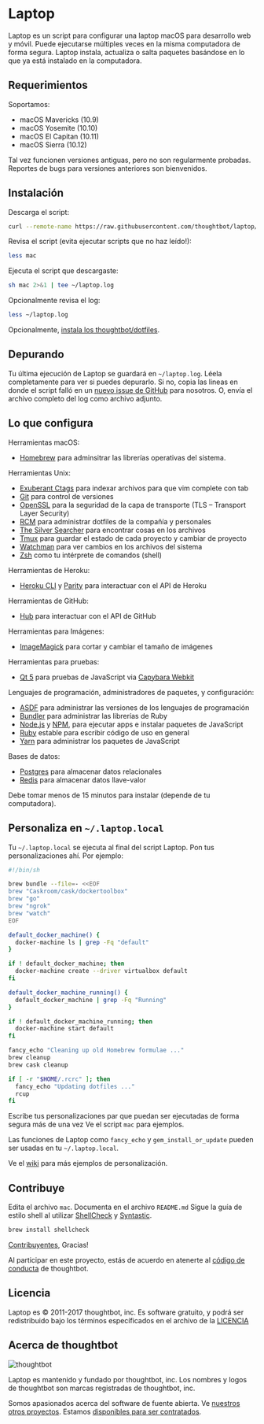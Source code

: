 Laptop
======

Laptop es un script para configurar una laptop macOS para desarrollo web y móvil.
Puede ejecutarse múltiples veces en la misma computadora de forma segura.
Laptop instala, actualiza o salta paquetes
basándose en lo que ya está instalado en la computadora.

Requerimientos
--------------

Soportamos:

* macOS Mavericks (10.9)
* macOS Yosemite (10.10)
* macOS El Capitan (10.11)
* macOS Sierra (10.12)

Tal vez funcionen versiones antiguas, pero no son regularmente probadas.
Reportes de bugs para versiones anteriores son bienvenidos.

Instalación
-----------

Descarga el script:

```sh
curl --remote-name https://raw.githubusercontent.com/thoughtbot/laptop/master/mac
```

Revisa el script (evita ejecutar scripts que no haz leído!):

```sh
less mac
```

Ejecuta el script que descargaste:

```sh
sh mac 2>&1 | tee ~/laptop.log
```

Opcionalmente revisa el log:

```sh
less ~/laptop.log
```

Opcionalmente, [instala los thoughtbot/dotfiles][dotfiles].

[dotfiles]: https://github.com/thoughtbot/dotfiles#install

Depurando
---------

Tu última ejecución de Laptop se guardará en `~/laptop.log`.
Léela completamente para ver si puedes depurarlo.
Si no, copia las lineas en donde el script falló en un
[nuevo issue de GitHub](https://github.com/thoughtbot/laptop/issues/new) para nosotros.
O, envía el archivo completo del log como archivo adjunto.

Lo que configura
----------------

Herramientas macOS:

* [Homebrew] para adminsitrar las librerías operativas del sistema.

[Homebrew]: http://brew.sh/

Herramientas Unix:

* [Exuberant Ctags] para indexar archivos para que vim complete con tab
* [Git] para control de versiones
* [OpenSSL] para la seguridad de la capa de transporte (TLS – Transport Layer Security)
* [RCM] para administrar dotfiles de la compañía y personales
* [The Silver Searcher] para encontrar cosas en los archivos
* [Tmux] para guardar el estado de cada proyecto y cambiar de proyecto
* [Watchman] para ver cambios en los archivos del sistema
* [Zsh] como tu intérprete de comandos (shell)

[Exuberant Ctags]: http://ctags.sourceforge.net/
[Git]: https://git-scm.com/
[OpenSSL]: https://www.openssl.org/
[RCM]: https://github.com/thoughtbot/rcm
[The Silver Searcher]: https://github.com/ggreer/the_silver_searcher
[Tmux]: http://tmux.github.io/
[Watchman]: https://facebook.github.io/watchman/
[Zsh]: http://www.zsh.org/

Herramientas de Heroku:

* [Heroku CLI] y [Parity] para interactuar con el API de Heroku

[Heroku CLI]: https://devcenter.heroku.com/articles/heroku-cli
[Parity]: https://github.com/thoughtbot/parity

Herramientas de GitHub:

* [Hub] para interactuar con el API de GitHub

[Hub]: http://hub.github.com/

Herramientas para Imágenes:

* [ImageMagick] para cortar y cambiar el tamaño de imágenes

Herramientas para pruebas:

* [Qt 5] para pruebas de JavaScript via [Capybara Webkit]

[Qt 5]: http://qt-project.org/
[Capybara Webkit]: https://github.com/thoughtbot/capybara-webkit

Lenguajes de programación, administradores de paquetes, y configuración:

* [ASDF] para administrar las versiones de los lenguajes de programación
* [Bundler] para administrar las librerías de Ruby
* [Node.js] y [NPM], para ejecutar apps e instalar paquetes de JavaScript
* [Ruby] estable para escribir código de uso en general
* [Yarn] para administrar los paquetes de JavaScript

[Bundler]: http://bundler.io/
[ImageMagick]: http://www.imagemagick.org/
[Node.js]: http://nodejs.org/
[NPM]: https://www.npmjs.org/
[ASDF]: https://github.com/asdf-vm/asdf
[Ruby]: https://www.ruby-lang.org/en/
[Yarn]: https://yarnpkg.com/en/

Bases de datos:

* [Postgres] para almacenar datos relacionales
* [Redis] para almacenar datos llave-valor

[Postgres]: http://www.postgresql.org/
[Redis]: http://redis.io/

Debe tomar menos de 15 minutos para instalar (depende de tu computadora).

Personaliza en `~/.laptop.local`
------------------------------

Tu `~/.laptop.local` se ejecuta al final del script Laptop.
Pon tus personalizaciones ahí.
Por ejemplo:

```sh
#!/bin/sh

brew bundle --file=- <<EOF
brew "Caskroom/cask/dockertoolbox"
brew "go"
brew "ngrok"
brew "watch"
EOF

default_docker_machine() {
  docker-machine ls | grep -Fq "default"
}

if ! default_docker_machine; then
  docker-machine create --driver virtualbox default
fi

default_docker_machine_running() {
  default_docker_machine | grep -Fq "Running"
}

if ! default_docker_machine_running; then
  docker-machine start default
fi

fancy_echo "Cleaning up old Homebrew formulae ..."
brew cleanup
brew cask cleanup

if [ -r "$HOME/.rcrc" ]; then
  fancy_echo "Updating dotfiles ..."
  rcup
fi
```

Escribe tus personalizaciones par que puedan ser ejecutadas de forma
segura más de una vez
Ve el script `mac` para ejemplos.

Las funciones de Laptop como `fancy_echo` y
`gem_install_or_update`
pueden ser usadas en tu `~/.laptop.local`.

Ve el [wiki](https://github.com/thoughtbot/laptop/wiki)
para más ejemplos de personalización.

Contribuye
----------

Edita el archivo `mac`.
Documenta en el archivo `README.md`
Sigue la guía de estilo shell al utilizar [ShellCheck] y [Syntastic].

```sh
brew install shellcheck
```

[ShellCheck]: http://www.shellcheck.net/about.html
[Syntastic]: https://github.com/scrooloose/syntastic

[Contribuyentes], Gracias!

[contribuyentes]: https://github.com/thoughtbot/laptop/graphs/contributors

Al participar en este proyecto,
estás de acuerdo en atenerte al [código de conducta] de thoughtbot.

[código de conducta]: https://thoughtbot.com/open-source-code-of-conduct

Licencia
-------

Laptop es © 2011-2017 thoughtbot, inc.
Es software gratuito,
y podrá ser redistribuido bajo los términos específicados en el archivo de la [LICENCIA]

[LICENCIA]: LICENSE

Acerca de thoughtbot
----------------

![thoughtbot](http://presskit.thoughtbot.com/images/thoughtbot-logo-for-readmes.svg)

Laptop es mantenido y fundado por thoughtbot, inc.
Los nombres y logos de thoughtbot son marcas registradas de thoughtbot, inc.

Somos apasionados acerca del software de fuente abierta.
Ve [nuestros otros proyectos][community].
Estamos [disponibles para ser contratados][hire].

[community]: https://thoughtbot.com/community?utm_source=github
[hire]: https://thoughtbot.com?utm_source=github
